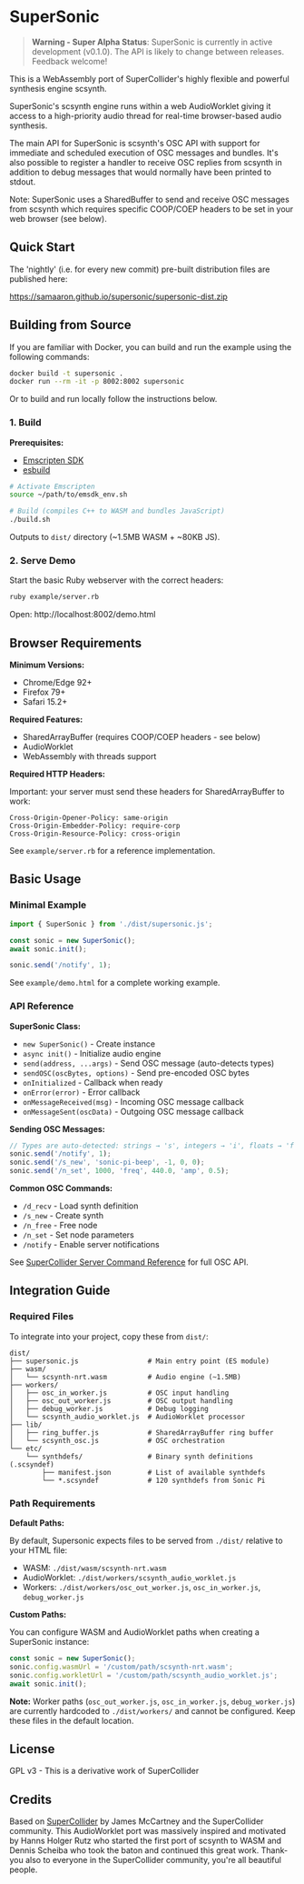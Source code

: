 # SuperSonic

> **Warning - Super Alpha Status**: SuperSonic is currently in active development (v0.1.0). The API is likely to change between releases. Feedback welcome!

This is a WebAssembly port of SuperCollider's highly flexible and powerful synthesis engine scsynth.

SuperSonic's scsynth engine runs within a web AudioWorklet giving it access to a high-priority audio thread for real-time browser-based audio synthesis.

The main API for SuperSonic is scsynth's OSC API with support for immediate and scheduled execution of OSC messages and bundles. It's also possible to register a handler to receive OSC replies from scsynth in addition to debug messages that would normally have been printed to stdout.

Note: SuperSonic uses a SharedBuffer to send and receive OSC messages from scsynth which requires specific COOP/COEP headers to be set in your web browser (see below).


## Quick Start

The 'nightly' (i.e. for every new commit) pre-built distribution files are published here:

https://samaaron.github.io/supersonic/supersonic-dist.zip


## Building from Source

If you are familiar with Docker, you can build and run the example using the following commands:

```bash
docker build -t supersonic .
docker run --rm -it -p 8002:8002 supersonic
```

Or to build and run locally follow the instructions below.

### 1. Build

**Prerequisites:**
- [Emscripten SDK](https://emscripten.org/docs/getting_started/downloads.html)
- [esbuild](https://esbuild.github.io/)

```bash
# Activate Emscripten
source ~/path/to/emsdk_env.sh

# Build (compiles C++ to WASM and bundles JavaScript)
./build.sh
```

Outputs to `dist/` directory (~1.5MB WASM + ~80KB JS).

### 2. Serve Demo

Start the basic Ruby webserver with the correct headers:

```bash
ruby example/server.rb
```

Open: http://localhost:8002/demo.html

## Browser Requirements

**Minimum Versions:**
- Chrome/Edge 92+
- Firefox 79+
- Safari 15.2+

**Required Features:**
- SharedArrayBuffer (requires COOP/COEP headers - see below)
- AudioWorklet
- WebAssembly with threads support

**Required HTTP Headers:**

Important: your server must send these headers for SharedArrayBuffer to work:

```
Cross-Origin-Opener-Policy: same-origin
Cross-Origin-Embedder-Policy: require-corp
Cross-Origin-Resource-Policy: cross-origin
```

See `example/server.rb` for a reference implementation.

## Basic Usage

### Minimal Example

```javascript
import { SuperSonic } from './dist/supersonic.js';

const sonic = new SuperSonic();
await sonic.init();

sonic.send('/notify', 1);
```

See `example/demo.html` for a complete working example.

### API Reference

**SuperSonic Class:**
- `new SuperSonic()` - Create instance
- `async init()` - Initialize audio engine
- `send(address, ...args)` - Send OSC message (auto-detects types)
- `sendOSC(oscBytes, options)` - Send pre-encoded OSC bytes
- `onInitialized` - Callback when ready
- `onError(error)` - Error callback
- `onMessageReceived(msg)` - Incoming OSC message callback
- `onMessageSent(oscData)` - Outgoing OSC message callback

**Sending OSC Messages:**
```javascript
// Types are auto-detected: strings → 's', integers → 'i', floats → 'f'
sonic.send('/notify', 1);
sonic.send('/s_new', 'sonic-pi-beep', -1, 0, 0);
sonic.send('/n_set', 1000, 'freq', 440.0, 'amp', 0.5);
```

**Common OSC Commands:**
- `/d_recv` - Load synth definition
- `/s_new` - Create synth
- `/n_free` - Free node
- `/n_set` - Set node parameters
- `/notify` - Enable server notifications

See [SuperCollider Server Command Reference](https://doc.sccode.org/Reference/Server-Command-Reference.html) for full OSC API.

## Integration Guide

### Required Files

To integrate into your project, copy these from `dist/`:

```
dist/
├── supersonic.js                 # Main entry point (ES module)
├── wasm/
│   └── scsynth-nrt.wasm          # Audio engine (~1.5MB)
├── workers/
│   ├── osc_in_worker.js          # OSC input handling
│   ├── osc_out_worker.js         # OSC output handling
│   ├── debug_worker.js           # Debug logging
│   └── scsynth_audio_worklet.js  # AudioWorklet processor
├── lib/
│   ├── ring_buffer.js            # SharedArrayBuffer ring buffer
│   └── scsynth_osc.js            # OSC orchestration
└── etc/
    └── synthdefs/                # Binary synth definitions (.scsyndef)
        ├── manifest.json         # List of available synthdefs
        └── *.scsyndef            # 120 synthdefs from Sonic Pi
```

### Path Requirements

**Default Paths:**

By default, Supersonic expects files to be served from `./dist/` relative to your HTML file:
- WASM: `./dist/wasm/scsynth-nrt.wasm`
- AudioWorklet: `./dist/workers/scsynth_audio_worklet.js`
- Workers: `./dist/workers/osc_out_worker.js`, `osc_in_worker.js`, `debug_worker.js`

**Custom Paths:**

You can configure WASM and AudioWorklet paths when creating a SuperSonic instance:

```javascript
const sonic = new SuperSonic();
sonic.config.wasmUrl = '/custom/path/scsynth-nrt.wasm';
sonic.config.workletUrl = '/custom/path/scsynth_audio_worklet.js';
await sonic.init();
```

**Note:** Worker paths (`osc_out_worker.js`, `osc_in_worker.js`, `debug_worker.js`) are currently hardcoded to `./dist/workers/` and cannot be configured. Keep these files in the default location.


## License

GPL v3 - This is a derivative work of SuperCollider

## Credits

Based on [SuperCollider](https://supercollider.github.io/) by James McCartney and the SuperCollider community. This AudioWorklet port was massively inspired and motivated by
Hanns Holger Rutz who started the first port of scsynth to WASM and Dennis Scheiba who took the baton and continued this great work. Thank-you also to everyone in the SuperCollider community, you're all beautiful people.
